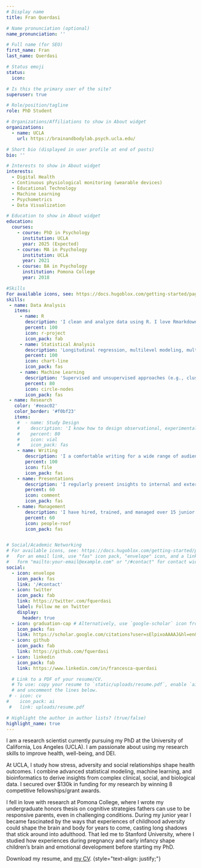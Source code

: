 ```yaml
---
# Display name
title: Fran Querdasi

# Name pronunciation (optional)
name_pronunciation: ''

# Full name (for SEO)
first_name: Fran
last_name: Querdasi

# Status emoji
status:
  icon: 

# Is this the primary user of the site?
superuser: true

# Role/position/tagline
role: PhD Student

# Organizations/Affiliations to show in About widget
organizations:
  - name: UCLA
    url: https://brainandbodylab.psych.ucla.edu/

# Short bio (displayed in user profile at end of posts)
bio: ''

# Interests to show in About widget
interests:
  - Digital Health
  - Continuous physiological monitoring (wearable devices)
  - Educational Technology
  - Machine Learning
  - Psychometrics
  - Data Visualization

# Education to show in About widget
education:
  courses:
    - course: PhD in Psychology
      institution: UCLA
      year: 2025 (Expected)
    - course: MA in Psychology
      institution: UCLA
      year: 2021
    - course: BA in Psychology
      institution: Pomona College
      year: 2018

#Skills
For available icons, see: https://docs.hugoblox.com/getting-started/page-builder/#icons
skills:
 - name: Data Analysis
   items:
     - name: R
       description: 'I clean and analyze data using R. I love Rmarkdown for in-depth commenting and sharing results. '
       percent: 100
       icon: r-project
       icon_pack: fab
     - name: Statistical Analysis
       description: 'Longitudinal regression, multilevel modeling, multivariate approaches, factor analysis'
       percent: 100
       icon: chart-line
       icon_pack: fas
     - name: Machine Learning
       description: 'Supervised and unsupervised approaches (e.g., clustering, classification, network analysis)'
       percent: 80
       icon: circle-nodes
       icon_pack: fas
 - name: Research
   color: '#eeac02'
   color_border: '#f0bf23'
   items:
    #  - name: Study Design
    #    description: 'I know how to design observational, experimental, quasi-experiemntal, and intervention studies'
    #    percent: 80
    #    icon: vial
    #    icon_pack: fas
    - name: Writing
       description: 'I a comfortable writing for a wide range of audiences, including scientists, clinicians, funding agencies, strategy teams, and the general public'
       percent: 100
       icon: file
       icon_pack: fas
    - name: Presentations
       description: 'I regularly present insights to internal and external stakeholders, and have given research talks and podcast interviews'
       percent: 60
       icon: comment
       icon_pack: fas
    - name: Management
       description: 'I have hired, trained, and managed over 15 junior staff on study design, data cleaning, reproducible analysis, and communication'
       percent: 60
       icon: people-roof
       icon_pack: fas


# Social/Academic Networking
# For available icons, see: https://docs.hugoblox.com/getting-started/page-builder/#icons
#   For an email link, use "fas" icon pack, "envelope" icon, and a link in the
#   form "mailto:your-email@example.com" or "/#contact" for contact widget.
social:
  - icon: envelope
    icon_pack: fas
    link: '/#contact'
  - icon: twitter
    icon_pack: fab
    link: https://twitter.com/fquerdasi
    label: Follow me on Twitter
    display:
      header: true
  - icon: graduation-cap # Alternatively, use `google-scholar` icon from `ai` icon pack
    icon_pack: fas
    link: https://scholar.google.com/citations?user=sElpixoAAAAJ&hl=en&oi=ao
  - icon: github
    icon_pack: fab
    link: https://github.com/fquerdasi
  - icon: linkedin
    icon_pack: fab
    link: https://www.linkedin.com/in/francesca-querdasi

  # Link to a PDF of your resume/CV.
  # To use: copy your resume to `static/uploads/resume.pdf`, enable `ai` icons in `params.yaml`,
  # and uncomment the lines below.
 # - icon: cv
#    icon_pack: ai
 #   link: uploads/resume.pdf

# Highlight the author in author lists? (true/false)
highlight_name: true
---
```


I am a research scientist currently pursuing my PhD at the University of California, Los Angeles (UCLA). I am passionate about using my research skills to improve health, well-being, and DEI.

At UCLA, I study how stress, adversity and social relationships shape health outcomes. I combine advanced statistical modeling, machine learning, and bioinformatics to derive insights from complex clinical, social, and biological data. I secured over $130k in funding for my research by winning 8 competitive fellowships/grant awards. 

I fell in love with research at Pomona College, where I wrote my undergraduate honors thesis on cognitive strategies fathers can use to be responsive parents, even in challenging conditions. During my junior year I became fascinated by the ways that experiences of childhood adversity could shape the brain and body for years to come, casting long shadows that stick around into adulthood. That led me to Stanford University, where I studied how experiences during pregnancy and early infancy shape children’s brain and emotional development before starting my PhD. 

Download my resume, and [my CV](https://drive.google.com/file/d/1fjApk8xVYBQCIVKn6IcF4MWj-B7P-uEC/view?usp=sharing). 
{style="text-align: justify;"}
